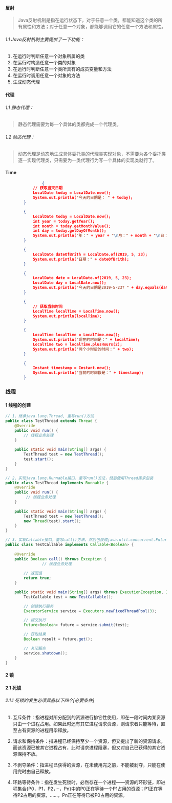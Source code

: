 #### 反射

> Java反射机制是指在运行状态下，对于任意一个类，都能知道这个类的所有属性和方法；对于任意一个对象，都能够调用它的任意一个方法和属性。
>

###### 1.1	Java反射机制主要提供了一下功能：

1. 在运行时判断任意一个对象所属的类
2. 在运行时构造任意一个类的对象
3. 在运行时判断任意一个类所具有的成员变量和方法
4. 在运行时调用任意一个对象的方法
5. 生成动态代理

#### 代理

###### 1.1	静态代理：

> 静态代理需要为每一个具体的类都完成一个代理类。
>

###### 1.2	动态代理：

> 动态代理是动态地生成具体委托类的代理类实现对象，不需要为各个委托类逐一实现代理类，只需要为一类代理行为写一个具体的实现类就行了。
>

#### Time

```json
				{
            // 获取当天日期
            LocalDate today = LocalDate.now();
            System.out.println("今天的日期是： " + today);
        }

        {
            LocalDate today = LocalDate.now();
            int year = today.getYear();
            int month = today.getMonthValue();
            int day = today.getDayOfMonth();
            System.out.println("年：" + year + "\n月：" + month + "\n日：" + day);
        }

        {
            LocalDate dateOfBrith = LocalDate.of(2019, 5, 23);
            System.out.println("日期：" + dateOfBrith);
        }

        {
            LocalDate date = LocalDate.of(2019, 5, 23);
            LocalDate day = LocalDate.now();
            System.out.println("今天的日期是2019-5-23? " + day.equals(date));
        }

        {
            // 获取当前时间
            LocalTime localTime = LocalTime.now();
            System.out.println(localTime);
        }

        {
            LocalTime localTime = LocalTime.now();
            System.out.println("现在的时间是：" + localTime);
            LocalTime two = localTime.plusHours(2);
            System.out.println("两个小时后的时间：" + two);
        }

        {
            Instant timestamp = Instant.now();
            System.out.println("当前的时间戳是：" + timestamp);
        }
```

### 线程

#### 1	线程的创建

```java
// 1、继承java.lang.Thread, 重写run()方法
public class TestThread extends Thread {
    @Override
    public void run() {
        // 线程业务处理
    }
  
  	public static void main(String[] args) {
        TestThread test = new TestThread();
        test.start();
    }
}

// 2、实现java.lang.Runnable接口，重写run()方法，然后使用Thread类来包装
public class TestThread implements Runnable {
    @Override
    public void run() {
         // 线程业务处理
    }
  
  	public static void main(String[] args) {
        TestThread test = new TestThread();
        new Thread(test).start();
    }
}

// 3、实现Callable接口，重写call()方法，然后包装成java.util.concurrent.FutureTask, 再然后包装成Thread
public class TestCallable implements Callable<Boolean> {
    
    @Override
    public Boolean call() throws Exception {
				// 线程业务处理
      
      	// 返回值
        return true;
    }

    public static void main(String[] args) throws ExecutionException, InterruptedException {
        TestCallable test = new TestCallable();

        // 创建执行服务
        ExecutorService service = Executors.newFixedThreadPool(3);

        // 提交执行
        Future<Boolean> future = service.submit(test);

        // 获取结果
        Boolean result = future.get();

        // 关闭服务
        service.shutdown();
    }
}

```

#### 2	锁

#### 2.1	死锁

###### 2.1.1	死锁的发生必须具备以下四个[必要条件]

1. 互斥条件：指进程对所分配到的资源进行排它性使用，即在一段时间内某资源只由一个进程占用。如果此时还有其它进程请求资源，则请求者只能等待，直至占有资源的进程用毕释放。

2. 请求和保持条件：指进程已经保持至少一个资源，但又提出了新的资源请求，而该资源已被其它进程占有，此时请求进程阻塞，但又对自己已获得的其它资源保持不放。

3. 不剥夺条件：指进程已获得的资源，在未使用完之前，不能被剥夺，只能在使用完时由自己释放。

4. 环路等待条件：指在发生死锁时，必然存在一个进程——资源的环形链，即进程集合{P0，P1，P2，···，Pn}中的P0正在等待一个P1占用的资源；P1正在等待P2占用的资源，……，Pn正在等待已被P0占用的资源。

